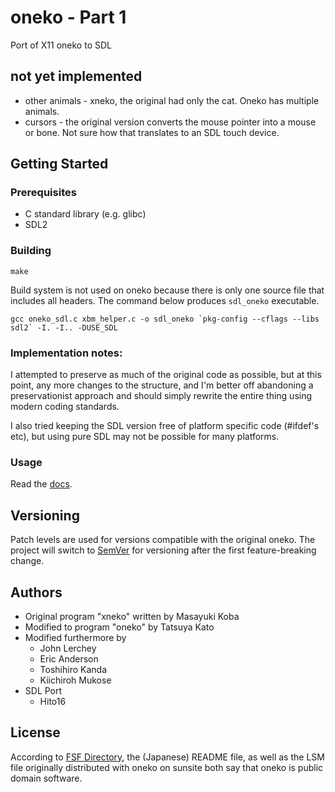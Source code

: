 # oneko - Part 1

Port of X11 oneko to SDL 

## not yet implemented
* other animals - xneko, the original had only the cat.  Oneko has multiple animals.
* cursors - the original version converts the mouse pointer into a mouse or bone. Not sure how that translates to an SDL touch device.

## Getting Started

### Prerequisites

- C standard library (e.g. glibc)
- SDL2

### Building

```
make
```

Build system is not used on oneko because there is only one source file that includes all headers. The command below produces `sdl_oneko` executable.

```
gcc oneko_sdl.c xbm_helper.c -o sdl_oneko `pkg-config --cflags --libs sdl2` -I. -I.. -DUSE_SDL
```

### Implementation notes:

I attempted to preserve as much of the original code as possible, but at this point, any more changes to the structure,
and I'm better off abandoning a preservationist approach and should simply rewrite the entire thing using modern coding standards.

I also tried keeping the SDL version free of platform specific code (#ifdef's etc), but using pure SDL may not be possible
for many platforms.

### Usage

Read the [docs](doc).

## Versioning

Patch levels are used for versions compatible with the original oneko. The project will switch to [SemVer](https://semver.org/) for versioning after the first feature-breaking change.

## Authors

* Original program "xneko" written by Masayuki Koba
* Modified to program "oneko" by Tatsuya Kato
* Modified furthermore by
  - John Lerchey
  - Eric Anderson
  - Toshihiro Kanda
  - Kiichiroh Mukose
* SDL Port
  - Hito16

## License

According to [FSF Directory][1], the (Japanese) README file, as well as the LSM file originally distributed with oneko on sunsite both say that oneko is public domain software.

[1]: https://directory.fsf.org/wiki/Oneko#tab=Details
